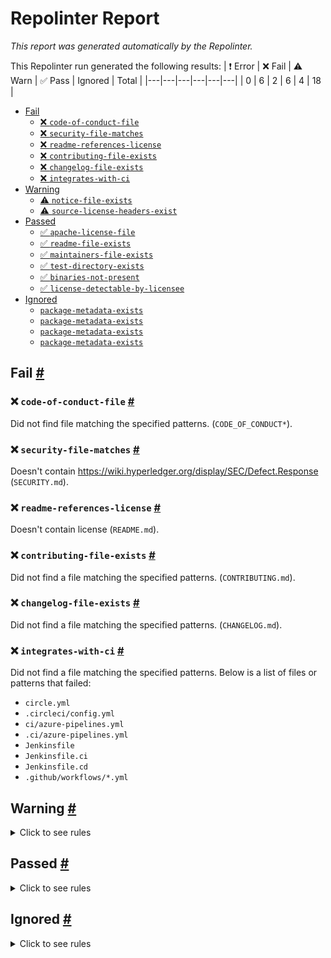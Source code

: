 # Repolinter Report

*This report was generated automatically by the Repolinter.*

This Repolinter run generated the following results:
| ❗  Error | ❌  Fail | ⚠️  Warn | ✅  Pass | Ignored | Total |
|---|---|---|---|---|---|
| 0 | 6 | 2 | 6 | 4 | 18 |

- [Fail](#user-content-fail)
  - [❌ `code-of-conduct-file`](#user-content--code-of-conduct-file)
  - [❌ `security-file-matches`](#user-content--security-file-matches)
  - [❌ `readme-references-license`](#user-content--readme-references-license)
  - [❌ `contributing-file-exists`](#user-content--contributing-file-exists)
  - [❌ `changelog-file-exists`](#user-content--changelog-file-exists)
  - [❌ `integrates-with-ci`](#user-content--integrates-with-ci)
- [Warning](#user-content-warning)
  - [⚠️ `notice-file-exists`](#user-content--notice-file-exists)
  - [⚠️ `source-license-headers-exist`](#user-content--source-license-headers-exist)
- [Passed](#user-content-passed)
  - [✅ `apache-license-file`](#user-content--apache-license-file)
  - [✅ `readme-file-exists`](#user-content--readme-file-exists)
  - [✅ `maintainers-file-exists`](#user-content--maintainers-file-exists)
  - [✅ `test-directory-exists`](#user-content--test-directory-exists)
  - [✅ `binaries-not-present`](#user-content--binaries-not-present)
  - [✅ `license-detectable-by-licensee`](#user-content--license-detectable-by-licensee)
- [Ignored](#user-content-ignored)
  - [`package-metadata-exists`](#user-content-package-metadata-exists)
  - [`package-metadata-exists`](#user-content-package-metadata-exists)
  - [`package-metadata-exists`](#user-content-package-metadata-exists)
  - [`package-metadata-exists`](#user-content-package-metadata-exists)

## Fail <a href="#user-content-fail" id="fail">#</a>

### ❌ `code-of-conduct-file` <a href="#user-content--code-of-conduct-file" id="-code-of-conduct-file">#</a>

Did not find file matching the specified patterns. (`CODE_OF_CONDUCT*`).

### ❌ `security-file-matches` <a href="#user-content--security-file-matches" id="-security-file-matches">#</a>

Doesn't contain https://wiki.hyperledger.org/display/SEC/Defect.Response (`SECURITY.md`).

### ❌ `readme-references-license` <a href="#user-content--readme-references-license" id="-readme-references-license">#</a>

Doesn't contain license (`README.md`).

### ❌ `contributing-file-exists` <a href="#user-content--contributing-file-exists" id="-contributing-file-exists">#</a>

Did not find a file matching the specified patterns. (`CONTRIBUTING.md`).

### ❌ `changelog-file-exists` <a href="#user-content--changelog-file-exists" id="-changelog-file-exists">#</a>

Did not find a file matching the specified patterns. (`CHANGELOG.md`).

### ❌ `integrates-with-ci` <a href="#user-content--integrates-with-ci" id="-integrates-with-ci">#</a>

Did not find a file matching the specified patterns. Below is a list of files or patterns that failed:

- `circle.yml`
- `.circleci/config.yml`
- `ci/azure-pipelines.yml`
- `.ci/azure-pipelines.yml`
- `Jenkinsfile`
- `Jenkinsfile.ci`
- `Jenkinsfile.cd`
- `.github/workflows/*.yml`


## Warning <a href="#user-content-warning" id="warning">#</a>

<details>
<summary>Click to see rules</summary>

### ⚠️ `notice-file-exists` <a href="#user-content--notice-file-exists" id="-notice-file-exists">#</a>

Did not find a file matching the specified patterns. (`NOTICE*`).

### ⚠️ `source-license-headers-exist` <a href="#user-content--source-license-headers-exist" id="-source-license-headers-exist">#</a>

Did not find file matching the specified patterns. Below is a list of files or patterns that failed:

- `**/*.js`
- `!node_modules/**`

</details>

## Passed <a href="#user-content-passed" id="passed">#</a>

<details>
<summary>Click to see rules</summary>

### ✅ `apache-license-file` <a href="#user-content--apache-license-file" id="-apache-license-file">#</a>

Contains Apache License.*Version 2.0 (`LICENSE`).

### ✅ `readme-file-exists` <a href="#user-content--readme-file-exists" id="-readme-file-exists">#</a>

Found file (`README.md`).

### ✅ `maintainers-file-exists` <a href="#user-content--maintainers-file-exists" id="-maintainers-file-exists">#</a>

Found file (`MAINTAINERS.md`).

### ✅ `test-directory-exists` <a href="#user-content--test-directory-exists" id="-test-directory-exists">#</a>

Found file (`src/Test`).

### ✅ `binaries-not-present` <a href="#user-content--binaries-not-present" id="-binaries-not-present">#</a>

Excluded file type doesn't exist. (`**/*.exe,**/*.dll,!node_modules/**`).

### ✅ `license-detectable-by-licensee` <a href="#user-content--license-detectable-by-licensee" id="-license-detectable-by-licensee">#</a>

Licensee identified the license for project: Apache-2.0.

</details>

## Ignored <a href="#user-content-ignored" id="ignored">#</a>

<details>
<summary>Click to see rules</summary>

### `package-metadata-exists` <a href="#user-content-package-metadata-exists" id="package-metadata-exists">#</a>

This rule was ignored for the following reason: ignored due to unsatisfied condition(s): "language=javascript"

### `package-metadata-exists` <a href="#user-content-package-metadata-exists" id="package-metadata-exists">#</a>

This rule was ignored for the following reason: ignored due to unsatisfied condition(s): "language=ruby"

### `package-metadata-exists` <a href="#user-content-package-metadata-exists" id="package-metadata-exists">#</a>

This rule was ignored for the following reason: ignored due to unsatisfied condition(s): "language=java"

### `package-metadata-exists` <a href="#user-content-package-metadata-exists" id="package-metadata-exists">#</a>

This rule was ignored for the following reason: ignored due to unsatisfied condition(s): "language=python"

</details>

